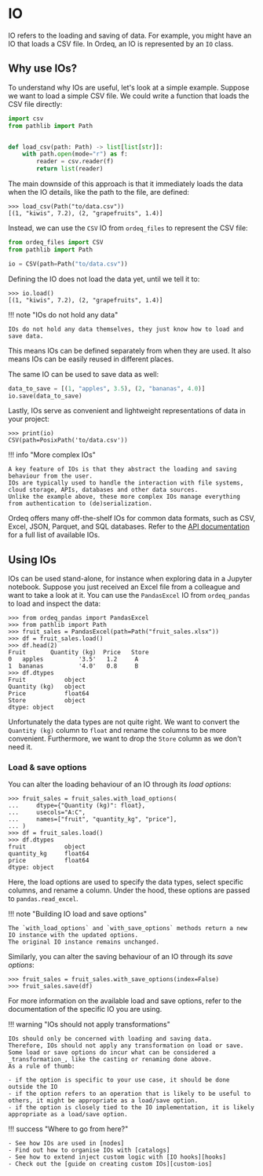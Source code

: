 # IO

IO refers to the loading and saving of data.
For example, you might have an IO that loads a CSV file.
In Ordeq, an IO is represented by an `IO` class.

## Why use IOs?

To understand why IOs are useful, let's look at a simple example.
Suppose we want to load a simple CSV file.
We could write a function that loads the CSV file directly:

```python
import csv
from pathlib import Path


def load_csv(path: Path) -> list[list[str]]:
    with path.open(mode="r") as f:
        reader = csv.reader(f)
        return list(reader)
```

The main downside of this approach is that it immediately loads the data when the IO details, like the path to the file, are defined:

```pycon
>>> load_csv(Path("to/data.csv"))
[(1, "kiwis", 7.2), (2, "grapefruits", 1.4)]
```

Instead, we can use the `CSV` IO from `ordeq_files` to represent the CSV file:

```python
from ordeq_files import CSV
from pathlib import Path

io = CSV(path=Path("to/data.csv"))
```

Defining the IO does not load the data yet, until we tell it to:

```pycon
>>> io.load()
[(1, "kiwis", 7.2), (2, "grapefruits", 1.4)]
```

!!! note "IOs do not hold any data"

    IOs do not hold any data themselves, they just know how to load and save data.

This means IOs can be defined separately from when they are used.
It also means IOs can be easily reused in different places.

The same IO can be used to save data as well:

```python
data_to_save = [(1, "apples", 3.5), (2, "bananas", 4.0)]
io.save(data_to_save)
```

Lastly, IOs serve as convenient and lightweight representations of data in your project:

```pycon
>>> print(io)
CSV(path=PosixPath('to/data.csv'))
```

!!! info "More complex IOs"

    A key feature of IOs is that they abstract the loading and saving behaviour from the user.
    IOs are typically used to handle the interaction with file systems, cloud storage, APIs, databases and other data sources.
    Unlike the example above, these more complex IOs manage everything from authentication to (de)serialization.

Ordeq offers many off-the-shelf IOs for common data formats, such as CSV, Excel, JSON, Parquet, and SQL databases.
Refer to the [API documentation][api] for a full list of available IOs.

## Using IOs

IOs can be used stand-alone, for instance when exploring data in a Jupyter notebook.
Suppose you just received an Excel file from a colleague and want to take a look at it.
You can use the `PandasExcel` IO from `ordeq_pandas` to load and inspect the data:

```pycon
>>> from ordeq_pandas import PandasExcel
>>> from pathlib import Path
>>> fruit_sales = PandasExcel(path=Path("fruit_sales.xlsx"))
>>> df = fruit_sales.load()
>>> df.head(2)
Fruit       Quantity (kg)  Price   Store
0   apples          '3.5'   1.2     A
1  bananas          '4.0'   0.8     B
>>> df.dtypes
Fruit           object
Quantity (kg)   object
Price           float64
Store           object
dtype: object
```

Unfortunately the data types are not quite right.
We want to convert the `Quantity (kg)` column to `float` and rename the columns to be more convenient.
Furthermore, we want to drop the `Store` column as we don't need it.

### Load & save options

You can alter the loading behaviour of an IO through its _load options_:

```pycon
>>> fruit_sales = fruit_sales.with_load_options(
...     dtype={"Quantity (kg)": float},
...     usecols="A:C",
...     names=["fruit", "quantity_kg", "price"],
... )
>>> df = fruit_sales.load()
>>> df.dtypes
fruit           object
quantity_kg     float64
price           float64
dtype: object
```

Here, the load options are used to specify the data types, select specific columns, and rename a column.
Under the hood, these options are passed to `pandas.read_excel`.

!!! note "Building IO load and save options"

    The `with_load_options` and `with_save_options` methods return a new IO instance with the updated options.
    The original IO instance remains unchanged.

Similarly, you can alter the saving behaviour of an IO through its _save options_:

```pycon
>>> fruit_sales = fruit_sales.with_save_options(index=False)
>>> fruit_sales.save(df)
```

For more information on the available load and save options, refer to the documentation of the specific IO you are using.

!!! warning "IOs should not apply transformations"

    IOs should only be concerned with loading and saving data.
    Therefore, IOs should not apply any transformation on load or save.
    Some load or save options do incur what can be considered a _transformation_, like the casting or renaming done above.
    As a rule of thumb:

    - if the option is specific to your use case, it should be done outside the IO
    - if the option refers to an operation that is likely to be useful to others, it might be appropriate as a load/save option.
    - if the option is closely tied to the IO implementation, it is likely appropriate as a load/save option.

!!! success "Where to go from here?"

    - See how IOs are used in [nodes]
    - Find out how to organise IOs with [catalogs]
    - See how to extend inject custom logic with [IO hooks][hooks]
    - Check out the [guide on creating custom IOs][custom-ios]

[api]: ../../api/ordeq/types.md
[catalogs]: ./catalogs.md
[custom-ios]: ../../guides/custom_io.md
[hooks]: hooks.md
[nodes]: nodes.md
